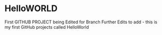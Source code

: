 # HelloWORLD
First GITHUB PROJECT being Edited for Branch
Further Edits to add - this is my first GitHub projects called HelloWorld
